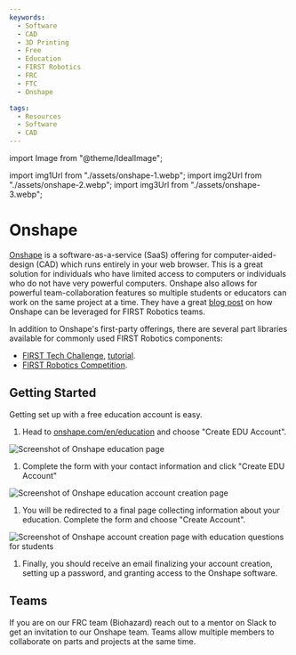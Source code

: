 ```yaml
---
keywords:
  - Software
  - CAD
  - 3D Printing
  - Free
  - Education
  - FIRST Robotics
  - FRC
  - FTC
  - Onshape

tags:
  - Resources
  - Software
  - CAD
---
```


import Image from "@theme/IdealImage";

import img1Url from "./assets/onshape-1.webp";
import img2Url from "./assets/onshape-2.webp";
import img3Url from "./assets/onshape-3.webp";

# Onshape

[Onshape](https://www.onshape.com/) is a software-as-a-service (SaaS) offering for computer-aided-design (CAD) which runs entirely in your web browser. This is a great solution for individuals who have limited access to computers or individuals who do not have very powerful computers. Onshape also allows for powerful team-collaboration features so multiple students or educators can work on the same project at a time. They have a great [blog post](https://www.onshape.com/en/blog/how-to-onboard-your-first-robotics-team) on how Onshape can be leveraged for FIRST Robotics teams.

In addition to Onshape's first-party offerings, there are several part libraries available for commonly used FIRST Robotics components:

- [FIRST Tech Challenge](https://cad.onshape.com/documents/48f46b1b8cf1df6fc775962e/w/1f405d5721c52faf30bdedca/e/32cd80978653af997ac758d6?renderType=V3_UI&retryErrorScreen=1#_ga=2.242172676.724212230.1631538582-1534852491.1623175984), [tutorial](https://www.youtube.com/watch?v=KP3pT9OsiW8&list=PLOPIJtr7Kd_4fWM4k3pIYLE6qnFJXDeSE&t=380s).
- [FIRST Robotics Competition](https://www.chiefdelphi.com/t/pic-introducing-mkcad-the-onshape-frc-parts-library/161295).

## Getting Started

Getting set up with a free education account is easy.

1. Head to [onshape.com/en/education](https://www.onshape.com/en/education/) and choose "Create EDU Account".

<Image img={img1Url} alt="Screenshot of Onshape education page" />

1. Complete the form with your contact information and click "Create EDU Account"

<Image img={img2Url} alt="Screenshot of Onshape education account creation page" />

1. You will be redirected to a final page collecting information about your education. Complete the form and choose "Create Account".

<Image img={img3Url} alt="Screenshot of Onshape account creation page with education questions for students" />

1. Finally, you should receive an email finalizing your account creation, setting up a password, and granting access to the Onshape software.

## Teams

If you are on our FRC team (Biohazard) reach out to a mentor on Slack to get an invitation to our Onshape team. Teams allow multiple members to collaborate on parts and projects at the same time.
